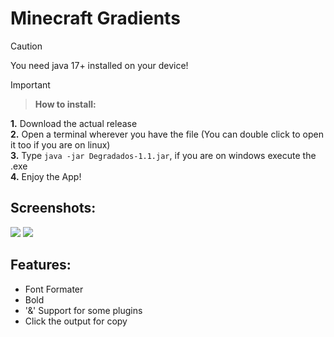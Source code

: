 # Minecraft Gradients

> [!CAUTION]
> You need java 17+ installed on your device!

> [!IMPORTANT]
> > **How to install:**<br />
>
> **1.** Download the actual release<br />
> **2.** Open a terminal wherever you have the file (You can double click to open it too if you are on linux)<br />
> **3.** Type `java -jar Degradados-1.1.jar`, if you are on windows execute the .exe<br />
> **4.** Enjoy the App!<br />

## Screenshots:

![](https://i.imgur.com/URU1vur.png)
![](https://i.imgur.com/rtAUlOp.png)

## Features:
* Font Formater
* Bold
* '&' Support for some plugins
* Click the output for copy
